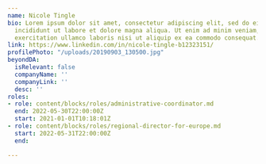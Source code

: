 ```yaml
---
name: Nicole Tingle
bio: Lorem ipsum dolor sit amet, consectetur adipiscing elit, sed do eiusmod tempor
  incididunt ut labore et dolore magna aliqua. Ut enim ad minim veniam, quis nostrud
  exercitation ullamco laboris nisi ut aliquip ex ea commodo consequat.
link: https://www.linkedin.com/in/nicole-tingle-b12323151/
profilePhoto: "/uploads/20190903_130500.jpg"
beyondDA:
  isRelevant: false
  companyName: ''
  companyLink: ''
  desc: ''
roles:
- role: content/blocks/roles/administrative-coordinator.md
  end: 2022-05-30T22:00:00Z
  start: 2021-01-01T10:18:01Z
- role: content/blocks/roles/regional-director-for-europe.md
  start: 2022-05-31T22:00:00Z
  end: 

---
```

